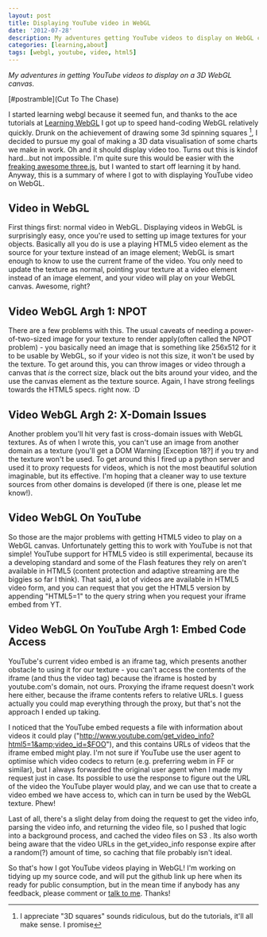 ```yaml
---
layout: post
title: Displaying YouTube video in WebGL
date: '2012-07-28'
description: My adventures getting YouTube videos to display on WebGL canvas
categories: [learning,about]
tags: [webgl, youtube, video, html5]
---
```


*My adventures in getting YouTube videos to display on a 3D WebGL canvas.*

<!-- maybe add postramble to the template? -->
[#postramble](Cut To The Chase)

I started learning webgl because it seemed fun, and thanks to the ace tutorials at [Learning WebGL](http://learningwebgl.com) I got up to speed hand-coding WebGL relatively quickly. Drunk on the achievement of drawing some 3d spinning squares [^1], I decided to pursue my goal of making a 3D data visualisation of some charts we make in work. Oh and it should display video too. Turns out this is kindof hard...but not impossible. I'm quite sure this would be easier with the [freaking awesome three.js](http://mrdoob.github.com/three.js/), but I wanted to start off learning it by hand. Anyway, this is a summary of where I got to with displaying YouTube video on WebGL.

<a name="postramble"></a>

## Video in WebGL <a name="webgl_video"></a>

First things first: normal video in WebGL. Displaying videos in WebGL is surprisingly easy, once you're used to setting up image textures for your objects. Basically all you do is use a playing HTML5 video element as the source for your texture instead of an image element; WebGL is smart enough to know to use the current frame of the video. You only need to update the texture as normal, pointing your texture at a video element instead of an image element, and your video will play on your WebGL canvas. Awesome, right?

<!-- also need to link to the MDN article about this stuff -->
<script src="https://gist.github.com/3206901.js"> </script>
<script src="https://gist.github.com/3206919.js"> </script>

## Video WebGL Argh 1: NPOT<a name="webgl_npot"></a>

There are a few problems with this. The usual caveats of needing a power-of-two-sized image for your texture to render apply(often called the NPOT problem) - you basically need an image that is something like 256x512 for it to be usable by WebGL, so if your video is not this size, it won't be used by the texture. To get around this, you can throw images or video through a canvas that *is* the correct size, black out the bits around your video, and the use the canvas element as the texture source. Again, I have strong feelings towards the HTML5 specs. right now. :D

<!-- deffo need a diagram and gist 2! -->
<script src="https://gist.github.com/3206887.js"> </script>

## Video WebGL Argh 2: X-Domain Issues <a name="webgl_xdomain"></a>
Another problem you'll hit very fast is cross-domain issues with WebGL textures. As of when I wrote this, you can't use an image from another domain as a texture (you'll get a DOM Warning [Exception 18?] if you try and the texture won't be used. To get around this I fired up a python server and used it to proxy requests for videos, which is not the most beautiful solution imaginable, but its effective. I'm hoping that a cleaner way to use texture sources from other domains is developed (if there is one, please let me know!).

## Video WebGL On YouTube <a name="webgl_youtube"></a>
So those are the major problems with getting HTML5 video to play on a WebGL canvas. Unfortunately getting this to work with YouTube is not that simple! YouTube support for HTML5 video is still experimental, because its a developing standard and some of the Flash features they rely on aren't available in HTML5 (content protection and adaptive streaming are the biggies so far I think). That said, a lot of videos are available in HTML5 video form, and you can request that you get the HTML5 version by appending "HTML5=1" to the query string when you request your iframe embed from YT.

## Video WebGL On YouTube Argh 1: Embed Code Access <a name="webgl_youtubeembed"></a>
YouTube's current video embed is an iframe tag, which presents another obstacle to using it for our texture - you can't access the contents of the iframe (and thus the video tag) because the iframe is hosted by youtube.com's domain, not ours. Proxying the iframe request doesn't work here either, because the iframe contents refers to relative URLs. I guess actually you could map everything through the proxy, but that's not the approach I ended up taking.

I noticed that the YouTube embed requests a file with information about videos it could play ("http://www.youtube.com/get_video_info?html5=1&amp;video_id=$FOO"), and this contains URLs of videos that the iframe embed might play. I'm not sure if YouTube use the user agent to optimise which video codecs to return (e.g. preferring webm in FF or similar), but I always forwarded the original user agent when I made my request just in case. Its possible to use the response to figure out the URL of the video the YouTube player would play, and we can use that to create a video embed we have access to, which can in turn be used by the WebGL texture. Phew!

<script src="https://gist.github.com/3206868.js"> </script>

Last of all, there's a slight delay from doing the request to get the video info, parsing the video info, and returning the video file, so I pushed that logic into a background process, and cached the video files on S3 . Its also worth being aware that the video URLs in the get_video_info response expire after a random(?) amount of time, so caching that file probably isn't ideal.

So that's how I got YouTube videos playing in WebGL! I'm working on tidying up my source code, and will put the github link up here when its ready for public consumption, but in the mean time if anybody has any feedback, please comment or [talk to me](mailto:vikki.read@gmail.com). Thanks!

[^1]: I appreciate "3D squares" sounds ridiculous, but do the tutorials, it'll all make sense. I promise

